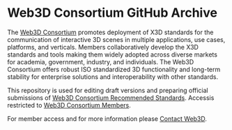 # Web3D Consortium GitHub Archive

The [Web3D Consortium](https://www.web3D.org) promotes deployment of X3D standards for the communication of interactive 3D scenes in multiple applications, use cases, platforms, and verticals. Members collaboratively develop the X3D standards and tools making them widely adopted across diverse markets for academia, government, industry, and individuals. The Web3D Consortium offers robust ISO standardized 3D functionality and long-term stability for enterprise solutions and interoperability with other standards. 

This repository is used for editing draft versions and preparing official submissions of [Web3D Consortium Recommended Standards](https://www.web3d.org/standards).  Accessis restricted to [Web3D Consortium Members](https://www.web3d.org/about/members-and-liaisons).

For member access and for more information please [Contact Web3D](https://www.web3d.org/contact).
